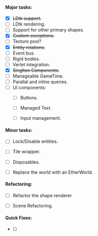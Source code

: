 #### Major tasks: 
- [X] <strike>LDtk support.</strike>
- [ ] LDtk rendering.
- [ ] Support for other primary shapes.
- [X] <strike>Custom exceptions.</strike>
- [ ] Texture pool?
- [X] <strike>Entity relations.</strike>
- [ ] Event bus. 
- [ ] Rigid bodies.
- [ ] Verlet integration. 
- [X] <strike>Singlton Components.</strike>
- [ ] Manageable GameTime.
- [ ] Parallal and inline queries.
- [ ] UI components:
	- [ ] Buttons. 
	- [ ] Managed Text.
	- [ ] Input management.


#### Minor tasks:
- [ ] Lock/Disable entities.
- [ ] Tile wrapper.
- [ ] Disposables.
- [ ] Replace the world with an EtherWorld.


#### Refactoring: 
- [ ] Refactor the shape renderer
- [ ] Scene Refactoring.


#### Quick Fixes:
- [ ] 